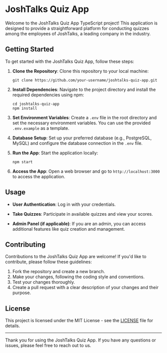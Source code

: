 
# JoshTalks Quiz App

Welcome to the JoshTalks Quiz App TypeScript project! This application is designed to provide a straightforward platform for conducting quizzes among the employees of JoshTalks, a leading company in the industry.

## Getting Started

To get started with the JoshTalks Quiz App, follow these steps:

1. **Clone the Repository**: Clone this repository to your local machine:

   ```shell
   git clone https://github.com/your-username/joshtalks-quiz-app.git
   ```

2. **Install Dependencies**: Navigate to the project directory and install the required dependencies using npm:

   ```shell
   cd joshtalks-quiz-app
   npm install
   ```

3. **Set Environment Variables**: Create a `.env` file in the root directory and set the necessary environment variables. You can use the provided `.env.example` as a template.

4. **Database Setup**: Set up your preferred database (e.g., PostgreSQL, MySQL) and configure the database connection in the `.env` file.

5. **Run the App**: Start the application locally:

   ```shell
   npm start
   ```

6. **Access the App**: Open a web browser and go to `http://localhost:3000` to access the application.

## Usage

- **User Authentication**: Log in with your credentials.

- **Take Quizzes**: Participate in available quizzes and view your scores.

- **Admin Panel (if applicable)**: If you are an admin, you can access additional features like quiz creation and management.

## Contributing

Contributions to the JoshTalks Quiz App are welcome! If you'd like to contribute, please follow these guidelines:

1. Fork the repository and create a new branch.
2. Make your changes, following the coding style and conventions.
3. Test your changes thoroughly.
4. Create a pull request with a clear description of your changes and their purpose.

## License

This project is licensed under the MIT License - see the [LICENSE](LICENSE) file for details.

---

Thank you for using the JoshTalks Quiz App. If you have any questions or issues, please feel free to reach out to us.
